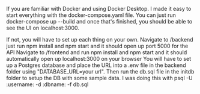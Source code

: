 If you are familiar with Docker and using Docker Desktop. I made it easy to start everything with the docker-compose.yaml file. 
You can just run docker-compose up --build and once that's finished, you should be able to see the UI on localhost:3000.

If not, you will have to set up each thing on your own. 
Navigate to /backend just run npm install and npm start and it should open up port 5000 for the API
Navigate to /frontend and run npm install and npm start and it should automatically open up localhost:3000 on your browser
You will have to set up a Postgres database and place the URL into a .env file in the backend folder using "DATABASE_URL=your url".
Then run the db.sql file in the initdb folder to setup the DB with some sample data.
I was doing this with psql -U :username: -d :dbname: -f db.sql
